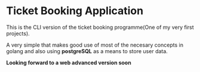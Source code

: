 # Ticket Booking Application
This is the CLI version of the ticket booking programme(One of my very first projects). 

A very simple that makes good use of most of the necesary concepts in golang and also using **postgreSQL** as a means to store user data.


**Looking forward to a web advanced version soon**